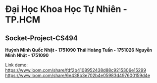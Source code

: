 # Đại Học Khoa Học Tự Nhiên - TP.HCM
## Socket-Project-CS494

**Huỳnh Minh Quốc Nhật  - 1751090**
**Thái Hoàng Tuấn   - 1751026**
**Nguyễn Minh Nhật  - 1751090**

Link demo: https://www.loom.com/share/fdf2b4108952438d88c9215306e15299
          https://www.loom.com/share/6e438b3e702b4e05983d497600159d4e
